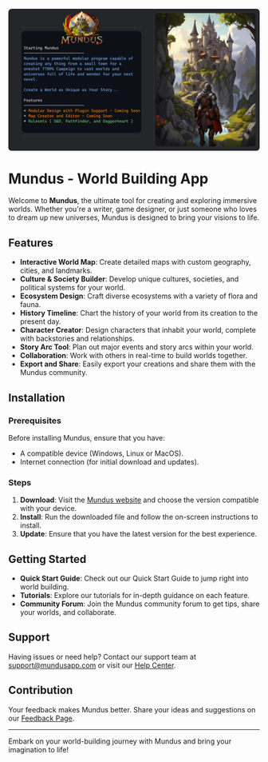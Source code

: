 <img align="center" src="https://github.com/NoahBRostant/Mundus/blob/master/Assets/Splash%20Screen/Github%20Banner.png?raw=true"></img>

# Mundus - World Building App

Welcome to **Mundus**, the ultimate tool for creating and exploring immersive worlds. Whether you're a writer, game designer, or just someone who loves to dream up new universes, Mundus is designed to bring your visions to life.

## Features

- **Interactive World Map**: Create detailed maps with custom geography, cities, and landmarks.
- **Culture & Society Builder**: Develop unique cultures, societies, and political systems for your world.
- **Ecosystem Design**: Craft diverse ecosystems with a variety of flora and fauna.
- **History Timeline**: Chart the history of your world from its creation to the present day.
- **Character Creator**: Design characters that inhabit your world, complete with backstories and relationships.
- **Story Arc Tool**: Plan out major events and story arcs within your world.
- **Collaboration**: Work with others in real-time to build worlds together.
- **Export and Share**: Easily export your creations and share them with the Mundus community.

## Installation

### Prerequisites

Before installing Mundus, ensure that you have:

- A compatible device (Windows, Linux or MacOS).
- Internet connection (for initial download and updates).

### Steps

1. **Download**: Visit the [Mundus website](https://www.mundusapp.com) and choose the version compatible with your device.
2. **Install**: Run the downloaded file and follow the on-screen instructions to install.
4. **Update**: Ensure that you have the latest version for the best experience.

## Getting Started

- **Quick Start Guide**: Check out our Quick Start Guide to jump right into world building.
- **Tutorials**: Explore our tutorials for in-depth guidance on each feature.
- **Community Forum**: Join the Mundus community forum to get tips, share your worlds, and collaborate.

## Support

Having issues or need help? Contact our support team at support@mundusapp.com or visit our [Help Center](https://www.mundusapp.com/help).

## Contribution

Your feedback makes Mundus better. Share your ideas and suggestions on our [Feedback Page](https://www.mundusapp.com/feedback).

---

Embark on your world-building journey with Mundus and bring your imagination to life!
